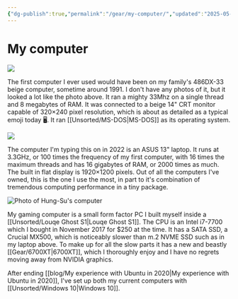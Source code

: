 ```yaml
---
{"dg-publish":true,"permalink":"/gear/my-computer/","updated":"2025-05-26T14:38:40.034-07:00"}
---
```


# My computer

![](https://res.cloudinary.com/didjqvf50/image/upload/v1698894279/486dx33_wgflst.jpg)

The first computer I ever used would have been on my family's 486DX-33 beige computer, sometime around 1991. I don't have any photos of it, but it looked a lot like the photo above. It ran a mighty 33Mhz on a single thread and 8 megabytes of RAM. It was connected to a beige 14" CRT monitor capable of 320×240 pixel resolution, which is about as detailed as a typical emoji today 🖥. It ran [[Unsorted/MS-DOS\|MS-DOS]] as its operating system.

![](/img/user/Embeds/rog_flow_resize-removebg-preview.png)

The computer I'm typing this on in 2022 is an ASUS 13" laptop. It runs at 3.3GHz, or 100 times the frequency of my first computer, with 16 times the maximum threads and has 16 gigabytes of RAM, or 2000 times as much. The built in flat display is 1920×1200 pixels. Out of all the computers I've owned, this is the one I use the most, in part to it's combination of tremendous computing performance in a tiny package.

![Photo of Hung-Su's computer](https://res.cloudinary.com/didjqvf50/image/upload/v1600554533/notes/Blokey.jpg)

My gaming computer is a small form factor PC I built myself inside a [[Unsorted/Louqe Ghost S1\|Louqe Ghost S1]]. The CPU is an Intel i7-7700 which I bought in November 2017 for $250 at the time. It has a SATA SSD, a Crucial MX500, which is noticeably slower than m.2 NVME SSD such as in my laptop above. To make up for all the slow parts it has a new and beastly [[Gear/6700XT\|6700XT]], which I thoroughly enjoy and I have no regrets moving away from NVIDIA graphics.

After ending [[blog/My experience with Ubuntu in 2020\|My experience with Ubuntu in 2020]], I've set up both my current computers with [[Unsorted/Windows 10\|Windows 10]].
